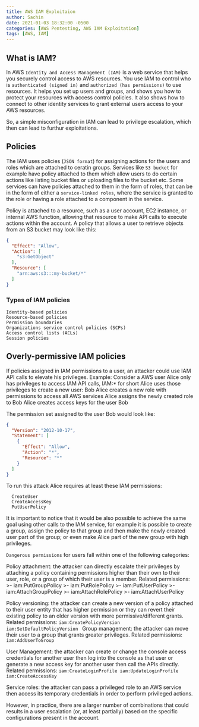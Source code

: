 ```yaml
---
title: AWS IAM Exploitaion
author: Sachin
date: 2021-01-03 18:32:00 -0500
categories: [AWS Pentesting, AWS IAM Exploitation]
tags: [AWS, IAM]
---
```



## What is IAM?

In AWS `Identity and Access Management (IAM)` is a web service that helps you securely control access to AWS resources. You use IAM to control who is `authenticated (signed in)` and `authorized (has permissions)` to use resources.
It helps you set up users and groups, and shows you how to protect your resources with access control policies. It also shows how to connect to other identity services to grant external users access to your AWS resources.

So, a simple misconfiguration in IAM can lead to privilege escalation, which then can lead to furthur exploitations.

## Policies
The IAM uses policies (`JSON format`) for assigning actions for the users and roles which are attached to ceratin groups.
Services like `S3 bucket` for example have policy attached to them which allow users to do certain actions like listing bucket files or uploading files to the bucket etc.
Some services can have policies attached to them in the form of roles, that can be in the form of either a `service-linked roles`, where the service is granted to the role or having a role attached to a component in the service.

Policy is attached to a resource, such as a user account, EC2 instance, or internal AWS function, allowing that resource to make API calls to execute actions within the account. A policy that allows a user to retrieve objects from an S3 bucket may look like this:
```json
{
  "Effect": "Allow",
  "Action": [
    "s3:GetObject"
  ],
  "Resource": [
    "arn:aws:s3:::my-bucket/*"
  ]
}
```
### Types of IAM policies

    Identity-based policies
    Resource-based policies
    Permission boundaries
    Organizations service control policies (SCPs)
    Access control lists (ACLs)
    Session policies


## Overly-permissive IAM policies

If policies assigned in IAM permissions to a user, an attacker could use IAM API calls to elevate his privileges. 
Example:
Consider a AWS user Alice only has privileges to access IAM API calls, IAM:* for short
  Alice uses those privileges to create a new user: Bob
  Alice creates a new role with permissions to access all AWS services
  Alice assigns the newly created role to Bob
  Alice creates access keys for the user Bob


The permission set assigned to the user Bob would look like:
```json
{
  "Version": "2012-10-17",
  "Statement": [
    {
      "Effect": "Allow",
      "Action": "*",
      "Resource": "*"
    }
  ]
}
```


To run this attack Alice requires at least these IAM permissions:
```
  CreateUser
  CreateAccessKey
  PutUserPolicy
```
It is important to notice that it would be also possible to achieve the same goal using other calls to the IAM
service, for example it is possible to create a group, assign the policy to that group and then make the newly
created user part of the group; or even make Alice part of the new group with high privileges.

`Dangerous permissions` for users fall within one of the following categories:

Policy attachment: the attacker can directly escalate their privileges by attaching a policy containing permissions higher than their own to their user, role, or a group of which their user is a member. Related permissions:
      >- iam:PutGroupPolicy
      >- iam:PutRolePolicy
      >- iam:PutUserPolicy
      >- iam:AttachGroupPolicy
      >- iam:AttachRolePolicy
      >- iam:AttachUserPolicy
       

Policy versioning: the attacker can create a new version of a policy attached to their user entity that has higher permission or they can revert their existing policy to an older version with more permissive/different grants. Related permissions:
     ```iam:CreatePolicyVersion
        iam:SetDefaultPolicyVersion
     ```
Group management: the attacker can move their user to a group that grants greater privileges. Related permissions:
     ```iam:AddUserToGroup
     ```

User Management: the attacker can create or change the console access credentials for another user then log into the console as that user or generate a new access key for another user then call the APIs directly. Related permissions:
     ```iam:CreateLoginProfile
        iam:UpdateLoginProfile
        iam:CreateAccessKey
     ```
  
  Service roles: the attacker can pass a privileged role to an AWS service then access its temporary credentials in order to perform privileged actions.

However, in practice, there are a larger number of combinations that could results in a user escalation (or, at least partially) based on the specific configurations present in the account.
